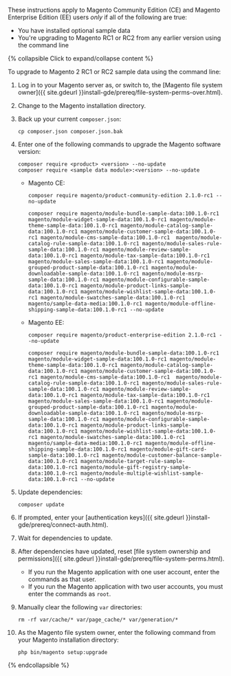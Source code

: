 <div markdown="1">

These instructions apply to Magento Community Edition (CE) and Magento Enterprise Edition (EE) users *only* if all of the following are true:

*	You have installed optional sample data
*	You're upgrading to Magento RC1 or RC2 from any earlier version using the command line

{% collapsible Click to expand/collapse content %}

To upgrade to Magento 2 RC1 or RC2 sample data using the command line:

1.	Log in to your Magento server as, or switch to, the [Magento file system owner]({{ site.gdeurl }}install-gde/prereq/file-system-perms-over.html).
2.	Change to the Magento installation directory.
3.	Back up your current `composer.json`:

		cp composer.json composer.json.bak
4.	Enter one of the following commands to upgrade the Magento software version:

		composer require <product> <version> --no-update
		composer require <sample data module>:<version> --no-update

	*	Magento CE:

			composer require magento/product-community-edition 2.1.0-rc1 --no-update

			composer require magento/module-bundle-sample-data:100.1.0-rc1 magento/module-widget-sample-data:100.1.0-rc1 magento/module-theme-sample-data:100.1.0-rc1 magento/module-catalog-sample-data:100.1.0-rc1 magento/module-customer-sample-data:100.1.0-rc1 magento/module-cms-sample-data:100.1.0-rc1  magento/module-catalog-rule-sample-data:100.1.0-rc1 magento/module-sales-rule-sample-data:100.1.0-rc1 magento/module-review-sample-data:100.1.0-rc1 magento/module-tax-sample-data:100.1.0-rc1 magento/module-sales-sample-data:100.1.0-rc1 magento/module-grouped-product-sample-data:100.1.0-rc1 magento/module-downloadable-sample-data:100.1.0-rc1 magento/module-msrp-sample-data:100.1.0-rc1 magento/module-configurable-sample-data:100.1.0-rc1 magento/module-product-links-sample-data:100.1.0-rc1 magento/module-wishlist-sample-data:100.1.0-rc1 magento/module-swatches-sample-data:100.1.0-rc1 magento/sample-data-media:100.1.0-rc1 magento/module-offline-shipping-sample-data:100.1.0-rc1 --no-update 
	*	Magento EE:

			composer require magento/product-enterprise-edition 2.1.0-rc1 --no-update

			composer require magento/module-bundle-sample-data:100.1.0-rc1 magento/module-widget-sample-data:100.1.0-rc1 magento/module-theme-sample-data:100.1.0-rc1 magento/module-catalog-sample-data:100.1.0-rc1 magento/module-customer-sample-data:100.1.0-rc1 magento/module-cms-sample-data:100.1.0-rc1  magento/module-catalog-rule-sample-data:100.1.0-rc1 magento/module-sales-rule-sample-data:100.1.0-rc1 magento/module-review-sample-data:100.1.0-rc1 magento/module-tax-sample-data:100.1.0-rc1 magento/module-sales-sample-data:100.1.0-rc1 magento/module-grouped-product-sample-data:100.1.0-rc1 magento/module-downloadable-sample-data:100.1.0-rc1 magento/module-msrp-sample-data:100.1.0-rc1 magento/module-configurable-sample-data:100.1.0-rc1 magento/module-product-links-sample-data:100.1.0-rc1 magento/module-wishlist-sample-data:100.1.0-rc1 magento/module-swatches-sample-data:100.1.0-rc1 magento/sample-data-media:100.1.0-rc1 magento/module-offline-shipping-sample-data:100.1.0-rc1 magento/module-gift-card-sample-data:100.1.0-rc1 magento/module-customer-balance-sample-data:100.1.0-rc1 magento/module-target-rule-sample-data:100.1.0-rc1 magento/module-gift-registry-sample-data:100.1.0-rc1 magento/module-multiple-wishlist-sample-data:100.1.0-rc1 --no-update
5.	Update dependencies:
	
		composer update
6.	If prompted, enter your [authentication keys]({{ site.gdeurl }}install-gde/prereq/connect-auth.html).
7.	Wait for dependencies to update.
8.	After dependencies have updated, reset [file system ownership and permissions]({{ site.gdeurl }}install-gde/prereq/file-system-perms.html).

	*	If you run the Magento application with one user account, enter the commands as that user.
	*	If you run the Magento application with two user accounts, you must enter the commands as `root`.
8.	Manually clear the following `var` directories:

		rm -rf var/cache/* var/page_cache/* var/generation/*
8.	As the Magento file system owner, enter the following command from your Magento installation directory:

		php bin/magento setup:upgrade

{% endcollapsible %}